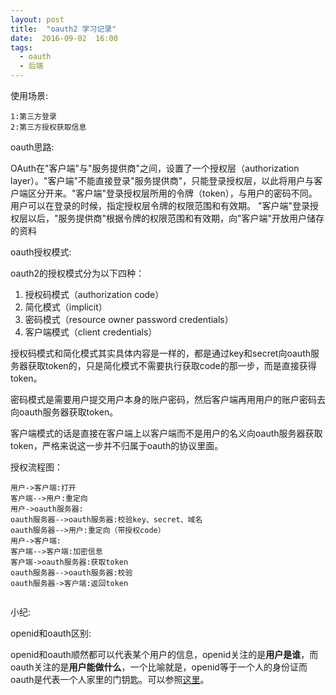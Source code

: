 ```yaml
---
layout: post
title:  "oauth2 学习记录"
date:  2016-09-02  16:00
tags:
  - oauth
  - 后端
---
```



使用场景:


    1:第三方登录
    2:第三方授权获取信息


oauth思路:

OAuth在"客户端"与"服务提供商"之间，设置了一个授权层（authorization layer）。"客户端"不能直接登录"服务提供商"，只能登录授权层，以此将用户与客户端区分开来。"客户端"登录授权层所用的令牌（token），与用户的密码不同。用户可以在登录的时候，指定授权层令牌的权限范围和有效期。
"客户端"登录授权层以后，"服务提供商"根据令牌的权限范围和有效期，向"客户端"开放用户储存的资料


oauth授权模式:

oauth2的授权模式分为以下四种：

 1. 授权码模式（authorization code）
 2. 简化模式（implicit）
 3. 密码模式（resource owner password credentials）
 4. 客户端模式（client credentials）

授权码模式和简化模式其实具体内容是一样的，都是通过key和secret向oauth服务器获取token的，只是简化模式不需要执行获取code的那一步，而是直接获得token。

密码模式是需要用户提交用户本身的账户密码，然后客户端再用用户的账户密码去向oauth服务器获取token。

客户端模式的话是直接在客户端上以客户端而不是用户的名义向oauth服务器获取token，严格来说这一步并不归属于oauth的协议里面。


授权流程图：



```seq
用户->客户端:打开
客户端-->用户:重定向
用户->oauth服务器:
oauth服务器-->oauth服务器:校验key、secret、域名
oauth服务器-->用户:重定向（带授权code）
用户->客户端:
客户端-->客户端:加密信息
客户端->oauth服务器:获取token
oauth服务器-->oauth服务器:校验
oauth服务器->客户端:返回token
```

```seq

```

小纪:

openid和oauth区别:

openid和oauth顺然都可以代表某个用户的信息，openid关注的是**用户是谁**，而oauth关注的是**用户能做什么**，一个比喻就是，openid等于一个人的身份证而oauth是代表一个人家里的门钥匙。可以参照[这里][1]。


  [1]: http://cakebaker.42dh.com/2008/04/01/openid-versus-oauth-from-the-users-perspective/



